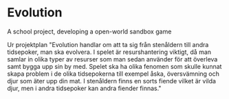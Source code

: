 # Evolution
A school project, developing a open-world sandbox game


Ur projektplan "Evolution handlar om att ta sig från stenåldern till andra tidsepoker, man ska evolvera. I spelet är resurshantering viktigt, då man samlar in olika typer av resurser som man sedan använder för att överleva samt bygga upp sin by med. Spelet ska ha olika fenomen som skulle kunnat skapa problem i de olika tidsepokerna till exempel åska, översvämning och djur som äter upp din mat. I stenåldern finns en sorts fiende vilket är vilda djur, men i andra tidsepoker kan andra fiender finnas."